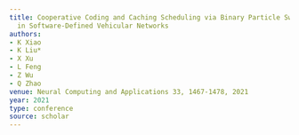 ```yaml
---
title: Cooperative Coding and Caching Scheduling via Binary Particle Swarm Optimization
  in Software-Defined Vehicular Networks
authors:
- K Xiao
- K Liu*
- X Xu
- L Feng
- Z Wu
- Q Zhao
venue: Neural Computing and Applications 33, 1467-1478, 2021
year: 2021
type: conference
source: scholar
---
```

